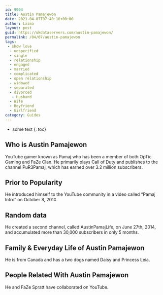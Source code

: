 ```yaml
---
id: 9904
title: Austin Pamajewon
date: 2021-04-07T07:40:10+00:00
author: Laima
layout: post
guid: https://ukdataservers.com/austin-pamajewon/
permalink: /04/07/austin-pamajewon
tags:
 - show love
  - unspecified
  - single
  - relationship
  - engaged
  - married
  - complicated
  - open relationship
  - widowed
  - separated
  - divorced
   - Husband
  - Wife
  - Boyfriend
  - Girlfriend
category: Guides
---
```


* some text
{: toc}


## Who is Austin Pamajewon
                  
                  
                  
YouTube gamer known as Pamaj who has been a member of both OpTic Gaming and FaZe Clan. He primarily plays Call of Duty and publishes to the channel PuR3Pamaj, which has earned over 3.2 million subscribers. 
                  
              
            
              
            
                
                
                
## Prior to Popularity
                  
                  
                  
He introduced himself to the YouTube community in a video called &#8220;Pamaj Intro&#8221; on October 8, 2010. 
                  
              
            
              
            
                
                
                
## Random data
                  
                  
                  
He created a second channel, called AustinPamajLife, on June 27th, 2014, and accumulated more than 30,000 subscribers in only 5 months. 
                  
              
            
              
            
                
                
                
## Family & Everyday Life of Austin Pamajewon
                  
                  
                  
He is from Canada and has a two dogs named Daisy and Princess Leia. 
                  
              
            
              
            
                
                
                
## People Related With Austin Pamajewon
                  
                  
                  
He and FaZe Spratt have collaborated on YouTube. 
                  
              
            
              
            
                
              
            
              
              
            
            
              
            
          
          
          